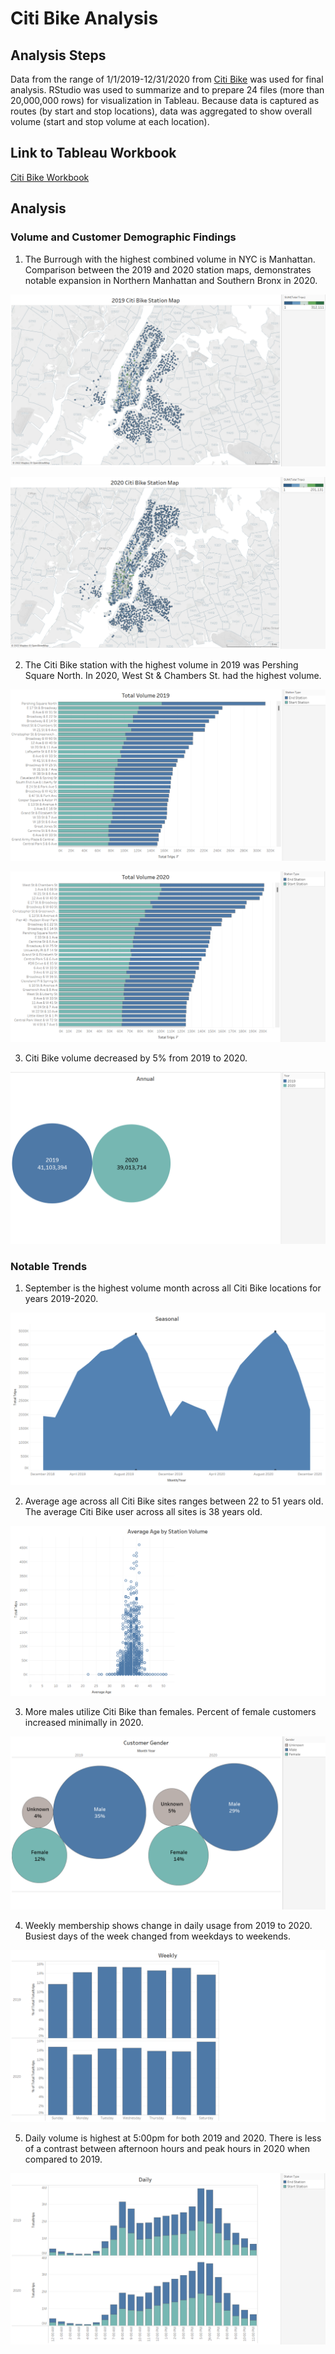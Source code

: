 # Citi Bike Analysis

## Analysis Steps
Data from the range of 1/1/2019-12/31/2020 from [Citi Bike](https://s3.amazonaws.com/tripdata/index.html) was used for final analysis. RStudio was used to summarize and to prepare 24 files (more than 20,000,000 rows) for visualization in Tableau. Because data is captured as routes (by start and stop locations), data was aggregated to show overall volume (start and stop volume at each location).

## Link to Tableau Workbook
[Citi Bike Workbook](https://public.tableau.com/app/profile/shawna.truitt4252)

## Analysis

### Volume and Customer Demographic Findings

1. The Burrough with the highest combined volume in NYC is Manhattan. Comparison between the 2019 and 2020 station maps, demonstrates notable expansion in Northern Manhattan and Southern Bronx in 2020.

![2019 Citi Bike Map](https://github.com/shawna114/tableau-challenge/blob/main/Images/2019%20Citi%20Bike%20Map.png)

![20120 Citi Bike Map](https://github.com/shawna114/tableau-challenge/blob/main/Images/2020%20Citi%20Bike%20Map.png)

2. The Citi Bike station with the highest volume in 2019 was Pershing Square North. In 2020, West St & Chambers St. had the highest volume.

![2019 Volume](https://github.com/shawna114/tableau-challenge/blob/main/Images/2019%20Volume.png)

![2020 Volume](https://github.com/shawna114/tableau-challenge/blob/main/Images/2020%20Volume.png)

3. Citi Bike volume decreased by 5% from 2019 to 2020.

![2019-2020 Change](https://github.com/shawna114/tableau-challenge/blob/main/Images/2019_2020%20Volume.png)

### Notable Trends

1. September is the highest volume month across all Citi Bike locations for years 2019-2020.

![Seasonal Trends](https://github.com/shawna114/tableau-challenge/blob/main/Images/Seasonal%20Trends_2019_2020.png)

2. Average age across all Citi Bike sites ranges between 22 to 51 years old. The average Citi Bike user across all sites is 38 years old.

![Average Age by Station](https://github.com/shawna114/tableau-challenge/blob/main/Images/Average%20Age%20by%20Station%20Volume.png)

3. More males utilize Citi Bike than females. Percent of female customers increased minimally in 2020.

![Customer Gender](https://github.com/shawna114/tableau-challenge/blob/main/Images/2019_2020%20Gender.png)

4. Weekly membership shows change in daily usage from 2019 to 2020. Busiest days of the week changed from weekdays to weekends.

![Weekly Trends](https://github.com/shawna114/tableau-challenge/blob/main/Images/Weekly%20Trends.png)

5. Daily volume is highest at 5:00pm for both 2019 and 2020. There is less of a contrast between afternoon hours and peak hours in 2020 when compared to 2019.

![Daily Trends](https://github.com/shawna114/tableau-challenge/blob/main/Images/Daily%20Trends.png)
